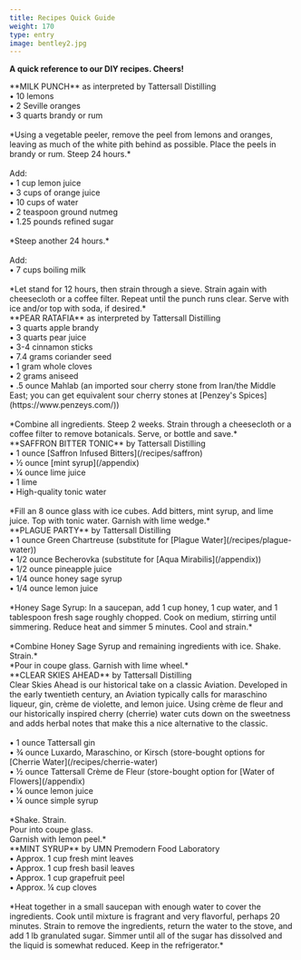```yaml
---
title: Recipes Quick Guide
weight: 170
type: entry
image: bentley2.jpg
---
```


 **A quick reference to our DIY recipes. Cheers!**

 <div class="boxed">
**MILK PUNCH** as interpreted by Tattersall Distilling
<br>
• 10 lemons
<br>
• 2 Seville oranges
<br>
• 3 quarts brandy or rum
<br>
<br>
*Using a vegetable peeler, remove the peel from lemons and oranges, leaving as much of the white pith behind as possible. Place the peels in brandy or rum. Steep 24 hours.*
<br>
<br>
Add:
<br>
• 1 cup lemon juice
<br>
• 3 cups of orange juice
<br>
• 10 cups of water
<br>
• 2 teaspoon ground nutmeg
<br>
• 1.25 pounds refined sugar
<br>
<br>
*Steep another 24 hours.*
<br>
<br>
Add:
<br>
• 7 cups  boiling milk
<br>
<br>
*Let stand for 12 hours, then strain through a sieve.
Strain again with cheesecloth or a coffee filter.
Repeat until the punch runs clear. Serve with ice and/or top with soda, if desired.*
</div>
<div class="boxed">
**PEAR RATAFIA** as interpreted by Tattersall Distilling
<br>
• 3 quarts apple brandy
<br>
• 3 quarts pear juice
<br>
• 3-4 cinnamon sticks
<br>
• 7.4 grams coriander seed
<br>
• 1 gram whole cloves
<br>
• 2 grams aniseed
<br>
• .5 ounce Mahlab (an imported sour cherry stone from Iran/the Middle East; you can get equivalent sour cherry stones at [Penzey's Spices](https://www.penzeys.com/))
<br>
<br>
*Combine all ingredients. Steep 2 weeks. Strain through a cheesecloth or a coffee filter to remove botanicals. Serve, or bottle and save.*
</div>
<div class="boxed">
**SAFFRON BITTER TONIC** by Tattersall Distilling
<br>
• 1 ounce [Saffron Infused Bitters](/recipes/saffron)
<br>
• ½ ounce [mint syrup](/appendix)
<br>
• ¼ ounce lime juice
<br>
• 1 lime
<br>
• High-quality tonic water
<br>
<br>
*Fill an 8 ounce glass with ice cubes. Add bitters, mint syrup, and lime juice. Top with tonic water. Garnish with lime wedge.*
</div>
<div class="boxed">
**PLAGUE PARTY** by Tattersall Distilling
<br>
• 1 ounce Green Chartreuse (substitute for [Plague Water](/recipes/plague-water))
<br>
• 1/2 ounce Becherovka (substitute for [Aqua Mirabilis](/appendix))
<br>
• 1/2 ounce pineapple juice
<br>
• 1/4 ounce honey sage syrup
<br>
• 1/4 ounce lemon juice
<br>
<br>
*Honey Sage Syrup: In a saucepan, add 1 cup honey, 1 cup water, and 1 tablespoon fresh sage roughly chopped. Cook on medium, stirring until simmering. Reduce heat and simmer 5 minutes. Cool and strain.*
<br>
<br>
*Combine Honey Sage Syrup and remaining ingredients with ice. Shake. Strain.*
<br>
*Pour in coupe glass. Garnish with lime wheel.*

</div>
<div class="boxed">
**CLEAR SKIES AHEAD** by Tattersall Distilling
<br>
Clear Skies Ahead is our historical take on a classic Aviation. Developed in the early twentieth century, an Aviation typically calls for maraschino liqueur, gin, crème de violette, and lemon juice. Using crème de fleur and our historically inspired cherry (cherrie) water cuts down on the sweetness and adds herbal notes that make this a nice alternative to the classic.
<br>
<br>
• 1 ounce Tattersall gin
<br>
• ¾ ounce Luxardo, Maraschino, or Kirsch (store-bought options for [Cherrie Water](/recipes/cherrie-water)
<br>
• ½ ounce Tattersall Crème de Fleur (store-bought option for [Water of Flowers](/appendix)
<br>
• ¼ ounce lemon juice
<br>
• ¼ ounce simple syrup
<br>
<br>
*Shake. Strain.
<br>
Pour into coupe glass.
<br>
Garnish with lemon peel.*
</div>
<div class="boxed">
**MINT SYRUP** by UMN Premodern Food Laboratory
<br>
• Approx. 1 cup fresh mint leaves
<br>
• Approx. 1 cup fresh basil leaves
<br>
• Approx. 1 cup grapefruit peel
<br>
• Approx. ¼ cup cloves
<br>
<br>
*Heat together in a small saucepan with enough water to cover the ingredients. Cook until mixture is fragrant and very flavorful, perhaps 20 minutes. Strain to remove the ingredients, return the water to the stove, and add 1 lb granulated sugar. Simmer until all of the sugar has dissolved and the liquid is somewhat reduced. Keep in the refrigerator.*
</div>
